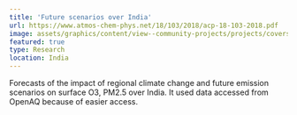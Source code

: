 ```yaml
---
title: 'Future scenarios over India'
url: https://www.atmos-chem-phys.net/18/103/2018/acp-18-103-2018.pdf
image: assets/graphics/content/view--community-projects/projects/covers/pommier.jpg
featured: true
type: Research
location: India
---
```


Forecasts of the impact of regional climate change and future emission scenarios on surface O3, PM2.5 over India. It used data accessed from OpenAQ because of easier access.
